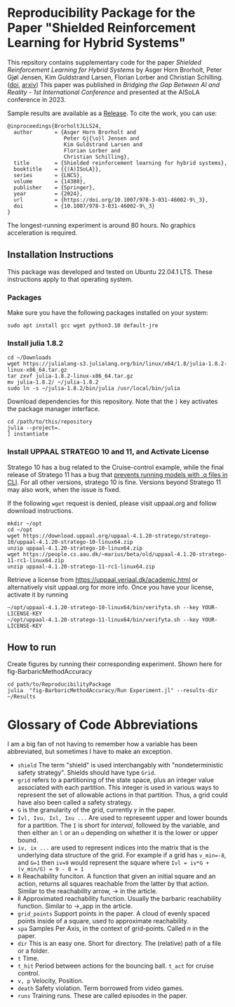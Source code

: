 # Reproducibility Package for the Paper "Shielded Reinforcement Learning for Hybrid Systems"

This repsitory contains supplementary code for the paper 
*Shielded Reinforcement Learning for Hybrid Systems*
by Asger Horn Brorholt, Peter Gjøl Jensen, Kim Guldstrand Larsen, Florian Lorber and Christian Schilling. ([doi](https://doi.org/10.1007/978-3-031-46002-9_3), [arxiv](https://arxiv.org/abs/2308.14424))
This paper was published in 
*Bridging the Gap Between AI and Reality - 1st International Conference* and presented at the AISoLA conference in 2023.


Sample results are available as a [Release](https://github.com/AsgerHB/Shielded-Learning-for-Hybrid-Systems/releases/tag/Results). 
To cite the work, you can use:

```
@inproceedings{BrorholtJLLS24,
  author       = {Asger Horn Brorholt and
                  Peter Gj{\o}l Jensen and
                  Kim Guldstrand Larsen and
                  Florian Lorber and
                  Christian Schilling},
  title        = {Shielded reinforcement learning for hybrid systems},
  booktitle    = {{(A)ISoLA}},
  series       = {LNCS},
  volume       = {14380},
  publisher    = {Springer},
  year         = {2024},
  url          = {https://doi.org/10.1007/978-3-031-46002-9\_3},
  doi          = {10.1007/978-3-031-46002-9\_3}
}
```

The longest-running experiment is around 80 hours. No graphics acceleration is required.


## Installation Instructions

This package was developed and tested on Ubuntu 22.04.1 LTS. These instructions apply to that operating system.

### Packages
Make sure you have the following packages installed on your system:

	sudo apt install gcc wget python3.10 default-jre

### Install julia 1.8.2

	cd ~/Downloads
	wget https://julialang-s3.julialang.org/bin/linux/x64/1.8/julia-1.8.2-linux-x86_64.tar.gz
	tar zxvf julia-1.8.2-linux-x86_64.tar.gz
	mv julia-1.8.2/ ~/julia-1.8.2
	sudo ln -s ~/julia-1.8.2/bin/julia /usr/local/bin/julia

Download dependencies for this repository. Note that the `]` key activates the package manager interface.

	cd /path/to/this/repository
	julia --project=.
	] instantiate

### Install UPPAAL STRATEGO 10 and 11, and Activate License

Stratego 10 has a bug related to the Cruise-control example, while the final release of Stratego 11 has a bug that [prevents running models with .q files in CLI](https://github.com/UPPAALModelChecker/UPPAAL-Meta/issues/197).
For all other versions, stratego 10 is fine. Versions beyond Stratego 11 may also work, when the issue is fixed.

If the following `wget` request is denied, please visit uppaal.org and follow download instructions.

	mkdir ~/opt
	cd ~/opt
	wget https://download.uppaal.org/uppaal-4.1.20-stratego/stratego-10/uppaal-4.1.20-stratego-10-linux64.zip
	unzip uppaal-4.1.20-stratego-10-linux64.zip
	wget https://people.cs.aau.dk/~marius/beta/old/uppaal-4.1.20-stratego-11-rc1-linux64.zip
	unzip uppaal-4.1.20-stratego-11-rc1-linux64.zip

Retrieve a license from https://uppaal.veriaal.dk/academic.html or alternatively visit uppaal.org for more info. Once you have your license, activate it by running 

	~/opt/uppaal-4.1.20-stratego-10-linux64/bin/verifyta.sh --key YOUR-LICENSE-KEY
	~/opt/uppaal-4.1.20-stratego-11-linux64/bin/verifyta.sh --key YOUR-LICENSE-KEY

## How to run

Create figures by running their corresponding experiment. Shown here for fig-BarbaricMethodAccuracy

	cd path/to/ReproducibilityPackage
	julia  "fig-BarbaricMethodAccuracy/Run Experiment.jl" --results-dir ~/Results

# Glossary of Code Abbreviations

I am a big fan of not having to remember how a variable has been abbreviated, but sometimes I have to make an exception.

 - `shield` The term "shield" is used interchangably with "nondeterministic safety strategy". Shields should have type `Grid`.
 - `grid` refers to a partitioning of the state space, plus an integer value associated with each partition. This integer is used in various ways to represent the set of allowable actions in that partition. Thus, a grid could have also been called a safety strategy. 
 - `G` is the granularity of the grid, currently 𝛾 in the paper.
 - `Ivl, Ivu, Ixl, Ixu ...` Are used to represeent upper and lower bounds for a partition. The `I` is short for _interval_, followed by the variable, and then either an `l` or an `u` depending on whether it is the lower or upper bound.
 - `iv, ix ...` are used to represent indices into the matrix that is the underlying data structure of the grid. For example if a grid has `v_min=-8`, and `G=1` then `iv=9` would represent the square where `Ivl = iv*G + (v_min/G) = 9 - 8 = 1`
 - `R` Reachability funciton. A function that given an initial square and an action, returns all squares reachable from the latter by that action. Similar to the reachability arrow, -> in the article.
 - `R̂` Approximated reachability function. Usually the barbaric reachability function. Similar to ->_app in the article. 
 - `grid_points` Support points in the paper. A cloud of evenly spaced points inside of a square, used to approximate reachability.
 - `spa` Samples Per Axis, in the context of grid-points. Called *n* in the paper.
 - `dir` This is an easy one. Short for directory. The (relative) path of a file or a folder.
 - `t` Time. 
 - `t_hit` Period between actions for the bouncing ball. `t_act` for cruise control.
 - `v, p` Velocity, Position. 
 - `death` Safety violation. Term borrowed from video games.
 - `runs` Training runs. These are called episodes in the paper.

